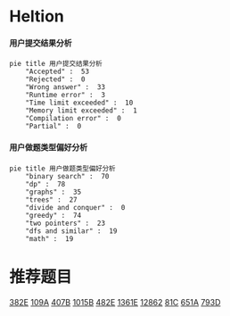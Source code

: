 # Heltion

<!-- tabs:start -->



#### **用户提交结果分析**

```mermaid
pie title 用户提交结果分析
    "Accepted" :  53
    "Rejected" :  0
    "Wrong answer" :  33
    "Runtime error" :  3
    "Time limit exceeded" :  10
    "Memory limit exceeded" :  1
    "Compilation error" :  0
    "Partial" :  0
```

#### **用户做题类型偏好分析**

```mermaid
pie title 用户做题类型偏好分析
    "binary search" :  70
    "dp" :  78
    "graphs" :  35
    "trees" :  27
    "divide and conquer" :  0
    "greedy" :  74
    "two pointers" :  23
    "dfs and similar" :  19
    "math" :  19
```



<!-- tabs:end -->
# 推荐题目
[382E](https://codeforces.com/contest/382/problem/E)
[109A](https://codeforces.com/contest/109/problem/A)
[407B](https://codeforces.com/contest/407/problem/B)
[1015B](https://codeforces.com/contest/1015/problem/B)
[482E](https://codeforces.com/contest/482/problem/E)
[1361E](https://codeforces.com/contest/1361/problem/E)
[12862](https://codeforces.com/contest/1286/problem/2)
[81C](https://codeforces.com/contest/81/problem/C)
[651A](https://codeforces.com/contest/651/problem/A)
[793D](https://codeforces.com/contest/793/problem/D)
